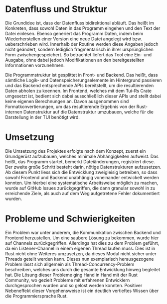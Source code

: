 # Datenfluss und Struktur
Die Grundidee ist, dass der Datenfluss bidirektional abläuft. Das heißt im Konkreten, dass sowohl Daten in das Programm eingehen und den Text der Datei einlesen. Ebenso generiert das Programm Daten, indem beim Wiederherstellen einer Version eine neue Datei angelegt wird bzw. ueberschrieben wird. Innerhalb der Routine werden diese Angaben jedoch nicht geändert, sondern lediglich fragmentarisch in ihrer ursprünglichen Form zwischengespeichert. So betrachtet liefert das Tool eine Ein- und Ausgabe, ohne dabei jedoch Modifikationen an den bereitgestellten Informationen vorzunehmen.


Die Programmstruktur ist gesplittet in Front- und Backend. Das heißt, dass sämtliche Logik- und Datenspeicherungselemente im Hintergrund passieren und das Backend entsprechende APIs bereitstellt, um die resultierenden Daten abholen zu koennen. Im Frontend, welches mit dem Tui-Rs Crate umgesetzt ist, bedient sich dabei ausschließlich dieser APIs und stellt dabei keine eigenen Berechnungen an.
Davon ausgenommen sind Formatkonvertierungen, um das resultierende Ergebnis von der Rust-internen Datenstruktur auf die Datenstruktur umzubauen, welche für die Darstellung in der TUI benötigt wird.

# Umsetzung
Die Umsetzung des Projektes erfolgte nach dem Konzept, zuerst ein Grundgerüst aufzubauen, welches minimale Abhängigkeiten aufweist. Das heißt, das Programm startet, bemerkt Dateiänderungen, registriert diese. Der zweite große Schritt besteht darin, nötige Datenstrukturen aufzusetzen. Ab diesem Punkt liess sich die Entwicklung zweigleisig betreiben, so dass sowohl Frontend und Backend unabhängig voneinander entwickelt werden konnten. Um hierbei eine systematische Arbeitsweise möglich zu machen, wurde auf GitHub Issues zurückgegriffen, die dann granular sowohl in zu erreichende Ziele, als auch auf dem Weg aufgetretene Fehler dokumentiert wurden.

# Probleme und Schwierigkeiten
Ein Problem war unter anderem, die Kommunikation zwischen Backend und Frontend herzustellen. Um eine saubere Lösung zu bekommen, wurde hier auf Channels zurückgegriffen. Allerdings hat dies zu dem Problem geführt, da ein Listener-Channel in einem eigenen Thread laufen muss. Dies ist in Rust nicht ohne Weiteres umzusetzen, da dieses Modul nicht sicher unter Threads geteilt werden kann. Dieses nun exemplarisch herausgezogene Problem lässt sich allgemein als Thread-Concurrency-Problem beschreiben, welches uns durch die gesamte Entwicklung hinweg begleitet hat. Die Lösung dieser Probleme ging Hand in Hand mit der Rust Community, wo gezielt Probleme mit erfahrenen Entwicklern durchgesprochen wurden und so gelöst werden konnten. Positiver Nebeneffekt dieser Vorgehensweise ist ein deutlich vertieftes Wissen über die Programmiersprache Rust.